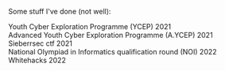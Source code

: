 Some stuff I've done (not well):

Youth Cyber Exploration Programme (YCEP) 2021  
Advanced Youth Cyber Exploration Programme (A.YCEP) 2021  
Sieberrsec ctf 2021  
National Olympiad in Informatics qualification round (NOI) 2022  
Whitehacks 2022
